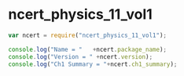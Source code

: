 # ncert_physics_11_vol1

```javascript
var ncert = require("ncert_physics_11_vol1");

console.log("Name = "   +ncert.package_name);
console.log("Version = " +ncert.version);
console.log("Ch1 Summary = "+ncert.ch1_summary);
```
